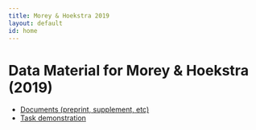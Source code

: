 ```yaml
---
title: Morey & Hoekstra 2019
layout: default
id: home
---
```


# Data Material for Morey & Hoekstra (2019)

* [Documents (preprint, supplement, etc)](documents)
* [Task demonstration](task_demo)

